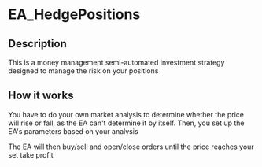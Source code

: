 # EA_HedgePositions

## Description
This is a money management semi-automated investment strategy designed to manage the risk on your positions

## How it works
You have to do your own market analysis to determine whether the price will rise or fall, as the EA can't determine it by itself.
Then, you set up the EA's parameters based on your analysis

The EA will then buy/sell and open/close orders until the price reaches your set take profit
